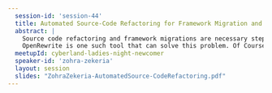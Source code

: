 ```yaml
---
  session-id: 'session-44'
  title: Automated Source-Code Refactoring for Framework Migration and Vulnerability Patches
  abstract: |
    Source code refactoring and framework migrations are necessary steps for maintaining the software. Patching security vulnerabilities would be more difficult with outdated frameworks or libraries. Especially, when migrating to the cloud we have to update to the new version for example Java 8 to 11 or 17 and should make the quality of the code higher as possible. But what if you want to refactor a source code with 300k lines of the code which is not updated in the last ten years, manually updating and refactoring take months and also could be error prone. Here we should think of an automating tool.
    OpenRewrite is one such tool that can solve this problem. Of Course this tool needs to be configured and time should be invested to write the specific recipe for the specific problems. Which is way more efficient compared to solving thousands of issues in a big source code.In this talk I would discuss the core concept of open-rewrite, recipes for popular problems with practical Java examples and finally how to write a custom  refactoring action.
  meetupId: cyberland-ladies-night-newcomer
  speaker-id: 'zohra-zekeria'
  layout: session
  slides: "ZohraZekeria-AutomatedSource-CodeRefactoring.pdf"
---
```


